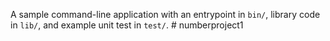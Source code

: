 A sample command-line application with an entrypoint in `bin/`, library code
in `lib/`, and example unit test in `test/`.
#   n u m b e r p r o j e c t 1  
 